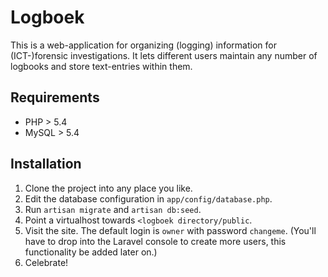 # Logboek

This is a web-application for organizing (logging) information for (ICT-)forensic investigations. It lets different users maintain any number of logbooks and store text-entries within them.

## Requirements

* PHP > 5.4
* MySQL > 5.4

## Installation

1. Clone the project into any place you like.
2. Edit the database configuration in `app/config/database.php`.
3. Run `artisan migrate` and `artisan db:seed`.
4. Point a virtualhost towards `<logboek directory/public`.
5. Visit the site. The default login is `owner` with password `changeme`. (You'll have to drop into the Laravel console to create more users, this functionality be added later on.)
5. Celebrate!